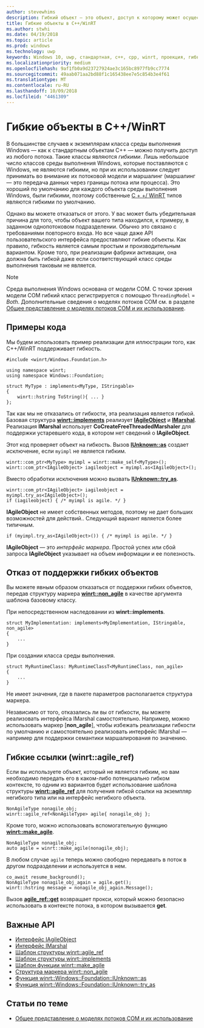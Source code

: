 ```yaml
---
author: stevewhims
description: Гибкий объект — это объект, доступ к которому может осуществляться из любого потока. Типы C++/WinRT являются гибкими по умолчанию, но вы можете это отключить.
title: Гибкие объекты в C++/WinRT
ms.author: stwhi
ms.date: 04/19/2018
ms.topic: article
ms.prod: windows
ms.technology: uwp
keywords: Windows 10, uwp, стандартная, c++, cpp, winrt, проекция, гибкий, объект, гибкость, IAgileObject
ms.localizationpriority: medium
ms.openlocfilehash: 9af1fb0a9d23727924ae3c165bc8977fb9cc7774
ms.sourcegitcommit: 49aab071aa2bd88f1c165438ee7e5c854b3e4f61
ms.translationtype: MT
ms.contentlocale: ru-RU
ms.lasthandoff: 10/09/2018
ms.locfileid: "4461309"
---
```

# <a name="agile-objects-in-cwinrt"></a>Гибкие объекты в C++/WinRT
В большинстве случаев к экземплярам класса среды выполнения Windows &mdash; как к стандартным объектам C++ &mdash; можно получить доступ из любого потока. Такие классы являются *гибкими*. Лишь небольшое число классов среды выполнения Windows, которые поставляются с Windows, не являются гибкими, но при их использовании следует принимать во внимание их потоковой модели и маршалинг (маршалинг — это передача данных через границы потока или процесса). Это хороший по умолчанию для каждого объекта среды выполнения Windows, были гибкими, поэтому собственные [C + +/ WinRT](/windows/uwp/cpp-and-winrt-apis/intro-to-using-cpp-with-winrt) типов являются гибкими по умолчанию.

Однако вы можете отказаться от этого. У вас может быть убедительная причина для того, чтобы объект вашего типа находился, к примеру, в заданном однопотоковом подразделении. Обычно это связано с требованиями повторного входа. Но все чаще даже API пользовательского интерфейса предоставляют гибкие объекты. Как правило, гибкость является самым простым и производительным вариантом. Кроме того, при реализации фабрики активации, она должна быть гибкой даже если соответствующий класс среды выполнения таковым не является.

> [!NOTE]
> Среда выполнения Windows основана от модели COM. С точки зрения модели COM гибкий класс регистрируется с помощью `ThreadingModel` = *Both*. Дополнительные сведения о моделях потоков COM см. в разделе [Общее представление о моделях потоков COM и их использование](https://msdn.microsoft.com/library/ms809971).

## <a name="code-examples"></a>Примеры кода
Мы будем использовать пример реализации для иллюстрации того, как C++/WinRT поддерживает гибкость.

```cppwinrt
#include <winrt/Windows.Foundation.h>

using namespace winrt;
using namespace Windows::Foundation;

struct MyType : implements<MyType, IStringable>
{
    winrt::hstring ToString(){ ... }
};
```

Так как мы не отказались от гибкости, эта реализация является гибкой. Базовая структура [**winrt::implements**](/uwp/cpp-ref-for-winrt/implements) реализует [**IAgileObject**](https://msdn.microsoft.com/library/windows/desktop/hh802476) и [**IMarshal**](https://docs.microsoft.com/previous-versions/windows/embedded/ms887993). Реализация **IMarshal** использует **CoCreateFreeThreadedMarshaler** для поддержки устаревшего кода, в котором нет сведений о **IAgileObject**.

Этот код проверяет объект на гибкость. Вызов [**IUnknown::as**](/uwp/cpp-ref-for-winrt/windows-foundation-iunknown#iunknownas-function) создает исключение, если `myimpl` не является гибким.

```cppwinrt
winrt::com_ptr<MyType> myimpl = winrt::make_self<MyType>();
winrt::com_ptr<IAgileObject> iagileobject = myimpl.as<IAgileObject>();
```

Вместо обработки исключения можно вызвать [**IUnknown::try_as**](/uwp/cpp-ref-for-winrt/windows-foundation-iunknown#iunknowntryas-function).

```cppwinrt
winrt::com_ptr<IAgileObject> iagileobject = myimpl.try_as<IAgileObject>();
if (iagileobject) { /* myimpl is agile. */ }
```

**IAgileObject** не имеет собственных методов, поэтому не дает больших возможностей для действий.. Следующий вариант является более типичным.

```cppwinrt
if (myimpl.try_as<IAgileObject>()) { /* myimpl is agile. */ }
```

**IAgileObject** — это *интерфейс маркера*. Простой успех или сбой запроса **IAgileObject** указывает на объем информации и ее полезность.

## <a name="opting-out-of-agile-object-support"></a>Отказ от поддержки гибких объектов
Вы можете явным образом отказаться от поддержки гибких объектов, передав структуру маркера [**winrt::non_agile**](/uwp/cpp-ref-for-winrt/non_agile) в качестве аргумента шаблона базовому классу.

При непосредственном наследовании из **winrt::implements**.

```cppwinrt
struct MyImplementation: implements<MyImplementation, IStringable, non_agile>
{
    ...
}
```

При создании класса среды выполнения.

```cppwinrt
struct MyRuntimeClass: MyRuntimeClassT<MyRuntimeClass, non_agile>
{
    ...
}
```

Не имеет значения, где в пакете параметров располагается структура маркера.

Независимо от того, отказались ли вы от гибкости, вы можете реализовать интерфейса IMarshal самостоятельно. Например, можно использовать маркер [**non_agile**], чтобы избежать реализации гибкости по умолчанию и самостоятельно реализовать интерфейс IMarshal &mdash; например для поддержки семантики маршалирования по значению.

## <a name="agile-references-winrtagileref"></a>Гибкие ссылки (winrt::agile_ref)
Если вы используете объект, который не является гибким, но вам необходимо передать его в каком-либо потенциально гибком контексте, то одним из вариантов будет использование шаблона структуры [**winrt::agile_ref**](/uwp/cpp-ref-for-winrt/agile-ref) для получения гибкой ссылки на экземпляр негибкого типа или на интерфейс негибкого объекта.

```cppwinrt
NonAgileType nonagile_obj;
winrt::agile_ref<NonAgileType> agile{ nonagile_obj };
```
Кроме того, можно использовать вспомогательную функцию [**winrt::make_agile**](/uwp/cpp-ref-for-winrt/make-agile).

```cppwinrt
NonAgileType nonagile_obj;
auto agile = winrt::make_agile(nonagile_obj);
```

В любом случае `agile` теперь можно свободно передавать в поток в другом подразделении и используется в нем.

```cppwinrt
co_await resume_background();
NonAgileType nonagile_obj_again = agile.get();
winrt::hstring message = nonagile_obj_again.Message();
```

Вызов [**agile_ref::get**](/uwp/cpp-ref-for-winrt/agile-ref#agilerefget-function) возвращает прокси, который можно безопасно использовать в контексте потока, в котором вызывается **get**.

## <a name="important-apis"></a>Важные API
* [Интерфейс IAgileObject](https://msdn.microsoft.com/library/windows/desktop/hh802476)
* [Интерфейс IMarshal](https://docs.microsoft.com/previous-versions/windows/embedded/ms887993)
* [Шаблон структуры winrt::agile_ref](/uwp/cpp-ref-for-winrt/agile-ref)
* [Шаблон структуры winrt::implements](/uwp/cpp-ref-for-winrt/implements)
* [Шаблон функции winrt::make_agile](/uwp/cpp-ref-for-winrt/make-agile)
* [Структура маркера winrt::non_agile](/uwp/cpp-ref-for-winrt/non_agile)
* [Функция winrt::Windows::Foundation::IUnknown::as](/uwp/cpp-ref-for-winrt/windows-foundation-iunknown#iunknownas-function)
* [Функция winrt::Windows::Foundation::IUnknown::try_as](/uwp/cpp-ref-for-winrt/windows-foundation-iunknown#iunknowntryas-function)

## <a name="related-topics"></a>Статьи по теме
* [Общее представление о моделях потоков COM и их использование](https://msdn.microsoft.com/library/ms809971)
